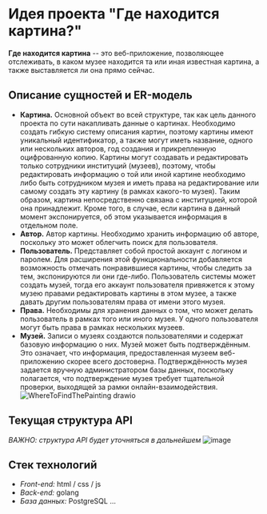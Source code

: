 # Идея проекта "Где находится картина?"
**Где находится картина** -- это веб-приложение, позволяющее отслеживать, в каком музее находится та или иная известная картина, а также выставляется ли она прямо сейчас.
## Описание сущностей и ER-модель
- **Картина.** Основной объект во всей структуре, так как цель данного проекта по сути накапливать данные о картинах. Необходимо создать гибкую систему описания картин, поэтому картины имеют уникальный идентификатор, а также могут иметь название, одного или нескольких авторов, год создания и прикрепленную оцифрованную копию. Картины могут создавать и редактировать только сотрудники институций (музеев), поэтому, чтобы редактировать информацию о той или иной картине необходимо либо быть сотрудником музея и иметь права на редактирование или самому создать эту картину (в рамках какого-то музея). Таким образом, картина непосредственно связана с институцией, которой она принадлежит. Кроме того, в случае, если картина в данный момент экспонируется, об этом указывается информация в отдельном поле.
- **Автор.** Автор картины. Необходимо хранить информацию об авторе, поскольку это может облегчить поиск для пользователя.
- **Пользователь.** Представляет собой простой аккаунт с логином и паролем. Для расширения этой функциональности добавляется возможность отмечать понравившиеся картины, чтобы следить за тем, экспонируются ли они где-либо. Пользователь системы может создать музей, тогда его аккаунт пользователя привяжется к этому музею правами редактировать картины в этом музее, а также давать другим пользователям права от имени этого музея.
- **Права.** Необходимы для хранения данных о том, что может делать пользователь в рамках того или иного музея. У одного пользователя могут быть права в рамках нескольких музеев.
- **Музей.** Записи о музеях создаются пользователями и содержат базовую информацию о них. Музей может быть подтверждённым. Это означает, что информация, предоставленная музеем веб-приложению скорее всего достоверна. Подтверждённость музея задается вручную администратором базы данных, поскольку полагается, что подтверждение музея требует тщательной проверки, выходящей за рамки онлайн-взаимодействия.
![WhereToFindThePainting drawio](https://github.com/user-attachments/assets/0bcb21a6-784b-404a-9c1d-abfe6fcc40bf)

## Текущая структура API
*ВАЖНО: структура API будет уточняться в дальнейшем*
![image](https://github.com/user-attachments/assets/bd5bd95e-178f-4cba-86ab-263760a47e16)

## Стек технологий
 - *Front-end:* html / css / js
 - *Back-end:* golang
 - *База данных:* PostgreSQL
...



